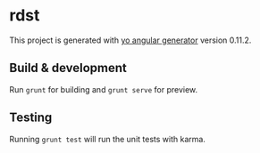 # rdst

This project is generated with [yo angular generator](https://github.com/yeoman/generator-angular)
version 0.11.2.

## Build & development

Run `grunt` for building and `grunt serve` for preview.

## Testing

Running `grunt test` will run the unit tests with karma.
